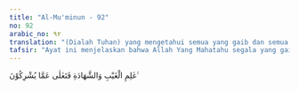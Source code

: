 ```yaml
---
title: "Al-Mu'minun - 92"
no: 92
arabic_no: ٩٢
translation: "(Dialah Tuhan) yang mengetahui semua yang gaib dan semua yang tampak. Mahatinggi (Allah) dari apa yang mereka persekutukan."
tafsir: "Ayat ini menjelaskan bahwa Allah Yang Mahatahu segala yang gaib yang tidak dapat dilihat dan dirasakan dengan panca indera, Maha Mengetahui segala yang tampak dan nyata dan dapat dilihat dan dirasakan. Apapun yang terjadi di alam ini baik alam langit ataupun alam bumi semuanya terjadi dengan sepengetahuan-Nya, tak ada yang besar maupun yang kecil kecuali ada dalam ilmu-Nya yang Mahaluas, seperti tersebut dalam firman-Nya:\n\nDan tidakkah engkau (Muhammad) berada dalam suatu urusan, dan tidak membaca suatu ayat Al-Qur'an serta tidak pula kamu melakukan suatu pekerjaan, melainkan Kami menjadi saksi atasmu ketika kamu melakukannya. Tidak lengah sedikit pun dari pengetahuan Tuhanmu biarpun sebesar zarrah baik di bumi ataupun di langit. Tidak ada sesuatu yang lebih kecil dan yang lebih besar dari itu, melainkan semua tercatat dalam Kitab yang nyata (Lauh Mahfuz). (Yunus/10: 61)\n\nDemikianlah luas dan mencakupnya ilmu Allah. Mahasuci Allah dari segala tuduhan orang kafir yang mengatakan bahwa Dia mempunyai anak dan sekutu."
---
```


عٰلِمِ الْغَيْبِ وَالشَّهَادَةِ فَتَعٰلٰى عَمَّا يُشْرِكُوْنَ ࣖ
